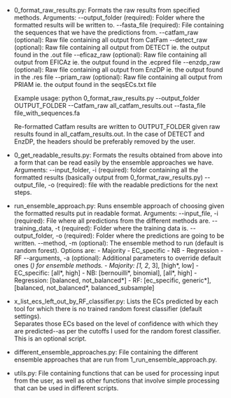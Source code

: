 - 0_format_raw_results.py: Formats the raw results from specified methods. 
	Arguments:
		--output_folder (required): Folder where the formatted results will be 
									written to.
		--fasta_file    (required): File containing the sequences that we have 
									the predictions from.
		--catfam_raw    (optional): Raw file containing all output from CatFam
		--detect_raw	(optional): Raw file containing all output from DETECT
									ie. the output found in the .out file
		--eficaz_raw    (optional): Raw file containing all output from EFICAz
									ie. the output found in the .ecpred file
		--enzdp_raw	    (optional): Raw file containing all output from EnzDP
									ie. the output found in the .res file
		--priam_raw	    (optional): Raw file containing all output from PRIAM
									ie. the output found in the seqsECs.txt file
									
	Example usage: 
	python 0_format_raw_results.py --output_folder OUTPUT_FOLDER 
	--Catfam_raw all_catfam_results.out --fasta_file file_with_sequences.fa
	
	Re-formatted Catfam results are written to OUTPUT_FOLDER given raw results
	found in all_catfam_results.out.  In the case of DETECT and EnzDP, the
	headers should be preferably removed by the user.
	
- 0_get_readable_results.py: Formats the results obtained from above
	into a form that can be read easily by the ensemble approaches we have.
	Arguments:
		--input_folder, -i (required): folder containing all the formatted results
								       (basically output from 0_format_raw_results.py)
		--output_file, -o  (required): file with the readable predictions for the 
									   next steps.
	
- run_ensemble_approach.py: Runs ensemble approach of choosing given the 
  formatted results put in readable format.
	Arguments:
		--input_file, -i    (required): File where all predictions from the 
										different methods are.
		--training_data, -t (required): Folder where the training data is.
		--output_folder, -o (required): Folder where the predictions are going 
										to be written.
		--method, -m        (optional): The ensemble method to run (default is
										random forest).
										Options are:
										- Majority
										- EC_specific
										- NB
										- Regression
										- RF
		--arguments, -a     (optional): Additional parameters to override
										default ones (*) for ensemble methods.
										- Majority: [1, 2*, 3], [high*, low]
										- EC_specific: [all*, high]
										- NB: [bernouilli*, binomial], [all*, high]
										- Regression: [balanced, not_balanced*]
										- RF: [ec_specific, generic*], 
											[balanced, not_balanced*, balanced_subsample]
					
- x_list_ecs_left_out_by_RF_classifier.py: Lists the ECs predicted by each tool
	for which there is no trained random forest classifier (default settings).  
	Separates those ECs	based on the level of confidence with which they are 
	predicted--as per the cutoffs I used for the random forest classifier. This 
	is an optional script.					
  
- different_ensemble_approaches.py: File containing the different ensemble
  approaches that are run from 1_run_ensemble_approach.py.
  
- utils.py: File containing functions that can be used for processing input from
	the user, as well as other functions that involve simple processing that can
	be used in different scripts.